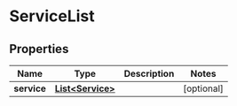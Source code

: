 
# ServiceList

## Properties
Name | Type | Description | Notes
------------ | ------------- | ------------- | -------------
**service** | [**List&lt;Service&gt;**](Service.md) |  |  [optional]



